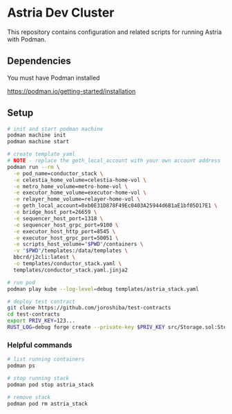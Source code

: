 # Astria Dev Cluster

This repository contains configuration and related scripts for running Astria with Podman.

## Dependencies
You must have Podman installed

https://podman.io/getting-started/installation

## Setup
```bash
# init and start podman machine
podman machine init
podman machine start

# create template yaml
# NOTE - replace the geth_local_account with your own account address
podman run --rm \
  -e pod_name=conductor_stack \
  -e celestia_home_volume=celestia-home-vol \
  -e metro_home_volume=metro-home-vol \
  -e executor_home_volume=executor-home-vol \
  -e relayer_home_volume=relayer-home-vol \
  -e geth_local_account=0xb0E31D878F49Ec0403A25944d6B1aE1bf05D17E1 \
  -e bridge_host_port=26659 \
  -e sequencer_host_port=1318 \
  -e sequencer_host_grpc_port=9100 \
  -e executor_host_http_port=8545 \
  -e executor_host_grpc_port=50051 \
  -e scripts_host_volume="$PWD"/containers \
  -v "$PWD"/templates:/data/templates \
  bbcrd/j2cli:latest \
  -o templates/conductor_stack.yaml \
  templates/conductor_stack.yaml.jinja2

# run pod
podman play kube --log-level=debug templates/astria_stack.yaml

# deploy test contract
git clone https://github.com/joroshiba/test-contracts
cd test-contracts
export PRIV_KEY=123...
RUST_LOG=debug forge create --private-key $PRIV_KEY src/Storage.sol:Storage
```

### Helpful commands
```bash
# list running containers
podman ps

# stop running stack
podman pod stop astria_stack

# remove stack
podman pod rm astria_stack
```
